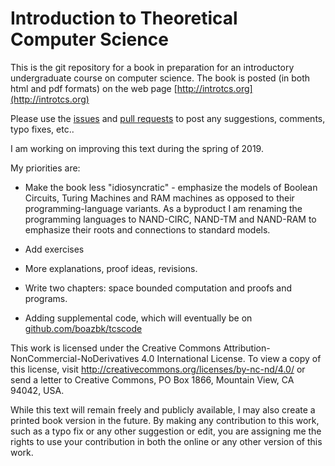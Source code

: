 # Introduction to Theoretical Computer Science

This is the git repository for a book in preparation for an introductory undergraduate course on computer science.
The book is posted (in both html and pdf formats)  on the web page [http://introtcs.org](http://introtcs.org)

Please use the [issues](https://github.com/boazbk/tcs/issues) and [pull requests](https://github.com/boazbk/tcs/pulls) to post any suggestions, comments, typo fixes, etc..

I am working on improving this text during the spring of 2019.

My priorities are:

* Make the book less "idiosyncratic" - emphasize the models of Boolean Circuits, Turing Machines and RAM machines as opposed to their programming-language variants. As a byproduct I am renaming the programming languages to NAND-CIRC, NAND-TM and NAND-RAM to emphasize their roots and connections to standard models.

* Add exercises

* More explanations, proof ideas, revisions.

* Write two chapters: space bounded computation and proofs and programs.

* Adding supplemental code, which will eventually be on [github.com/boazbk/tcscode](https://github.com/boazbk/tcscode)



This work is licensed under the Creative Commons Attribution-NonCommercial-NoDerivatives 4.0 International License. To view a copy of this license, visit http://creativecommons.org/licenses/by-nc-nd/4.0/ or send a letter to Creative Commons, PO Box 1866, Mountain View, CA 94042, USA.

While this text will remain freely and publicly available, I may also create a printed book version in the future.
By making any contribution to this work, such as a typo fix or any other suggestion or edit, you are assigning me the rights to use your contribution in both the online or any other version of this work.
